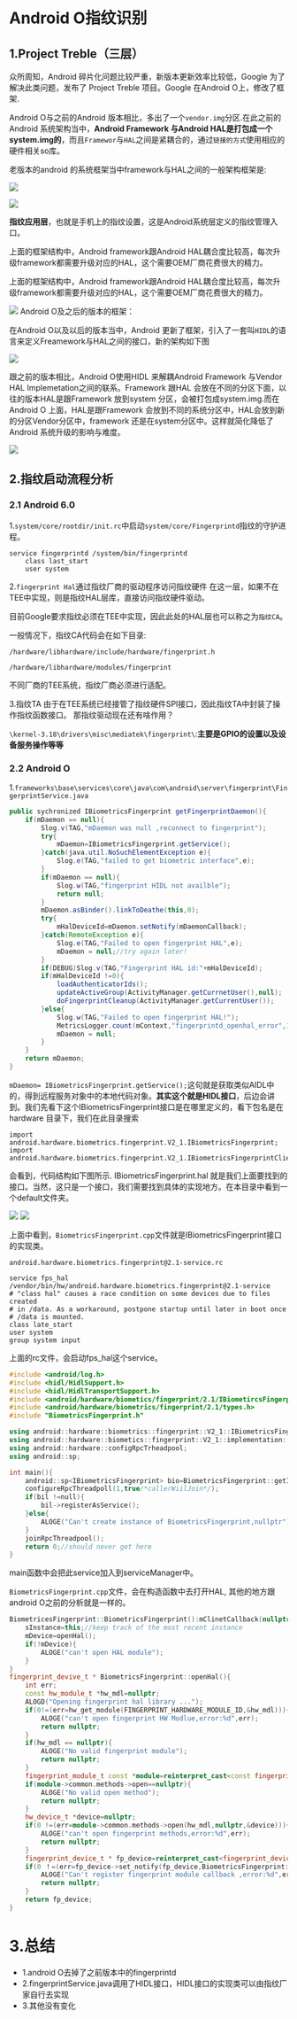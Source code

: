 # Android O指纹识别
## 1.Project Treble（三层）
众所周知，Android 碎片化问题比较严重，新版本更新效率比较低，Google 为了解决此类问题，发布了 Project Treble 项目。Google 在Android O上，修改了框架.

Android O与之前的Android 版本相比，多出了一个`vendor.img`分区.在此之前的Android 系统架构当中，**Android Framework 与Android HAL是打包成一个system.img的**，而且`Framewor`与`HAL`之间是紧耦合的，通过`链接的方式`使用相应的硬件相关so库。

老版本的android 的系统框架当中framework与HAL之间的一般架构框架是:

![](image/rEjQrBM.png)

![](image/20171208133147567.png)

**指纹应用层**，也就是手机上的指纹设置，这是Android系统层定义的指纹管理入口。

上面的框架结构中，Android framework跟Android HAL耦合度比较高，每次升级framework都需要升级对应的HAL，这个需要OEM厂商花费很大的精力。

上面的框架结构中，Android framework跟Android HAL耦合度比较高，每次升级framework都需要升级对应的HAL，这个需要OEM厂商花费很大的精力。 

![](image/N9gcYpv.png)
Android O及之后的版本的框架：

在Android O以及以后的版本当中，Android 更新了框架，引入了一套叫`HIDL`的语言来定义Freamework与HAL之间的接口，新的架构如下图 

![](image/20171109001304922.jpg)

跟之前的版本相比，Android O使用HIDL 来解耦Android Framework 与Vendor HAL Implemetation之间的联系。Framework 跟HAL 会放在不同的分区下面，以往的版本HAL是跟Framework 放到system 分区，会被打包成system.img.而在Android O 上面，HAL是跟Framework 会放到不同的系统分区中，HAL会放到新的分区Vendor分区中，framework 还是在system分区中。这样就简化降低了Android 系统升级的影响与难度。

![](image/pB66Elx.png)

## 2.指纹启动流程分析

### 2.1 Android 6.0

1.`system/core/rootdir/init.rc`中启动`system/core/Fingerprintd`指纹的守护进程。

```
service fingerprintd /system/bin/fingerprintd
	class last_start
	user system
```

2.`fingerprint Hal`通过指纹厂商的驱动程序访问指纹硬件
在这一层，如果不在TEE中实现，则是指纹HAL层库，直接访问指纹硬件驱动。

目前Google要求指纹必须在TEE中实现，因此此处的HAL层也可以称之为`指纹CA`。

一般情况下，指纹CA代码会在如下目录:

```
/hardware/libhardware/include/hardware/fingerprint.h

/hardware/libhardware/modules/fingerprint
```
不同厂商的TEE系统，指纹厂商必须进行适配。

3.指纹TA
由于在TEE系统已经接管了指纹硬件SPI接口，因此指纹TA中封装了操作指纹函数接口。
那指纹驱动现在还有啥作用？

`\kernel-3.18\drivers\misc\mediatek\fingerprint\`:**主要是GPIO的设置以及设备服务操作等等**
### 2.2 Android O

1.`frameworks\base\services\core\java\com\android\server\fingerprint\FingerprintService.java`

```java
public sychronized IBiometricsFingerprint getFingerprintDaemon(){
	if(mDaemon == null){
		Slog.v(TAG,"mDaemon was null ,reconnect to fingerprint");
		try{
			mDaemon=IBiometricsFingerprint.getService();
		}catch(java.util.NoSuchElementException e){
			Slog.e(TAG,"failed to get biometric interface",e);
		}
		if(mDaemon == null){
			Slog.w(TAG,"fingerprint HIDL not availble");
			return null;
		}
		mDaemon.asBinder().linkToDeathe(this,0);
		try{
			mHalDeviceId=mDaemon.setNotify(mDaemonCallback);
		}catch(RemoteException e){
			Slog.e(TAG,"Failed to open fingerprint HAL",e);
			mDaemon = null;//try again later!
		}
		if(DEBUG)Slog.v(TAG,"Fingerprint HAL id:"+mHalDeviceId);
		if(mHalDeviceId !=0){
			loadAuthenticatorIds();
			updateActiveGroup(ActivityManager.getCurrnetUser(),null);
			doFingerprintCleanup(ActivityManager.getCurrentUser());
		}else{
			Slog.w(TAG,"Failed to open fingerprint HAL!");
			MetricsLogger.count(mContext,"fingerprintd_openhal_error",1);
			mDaemon = null;
		}
	}
	return mDaemon;
}
```

`mDaemon= IBiometricsFingerprint.getService();`这句就是获取类似AIDL中的，得到远程服务对象中的本地代码对象。**其实这个就是HIDL接口**，后边会讲到。我们先看下这个IBiometricsFingerprint接口是在哪里定义的，看下包名是在hardware 目录下，我们在此目录搜索

```
import android.hardware.biometrics.fingerprint.V2_1.IBiometricsFingerprint;
import android.hardware.biometrics.fingerprint.V2_1.IBiometricsFingerprintClientCallback;
```
会看到，代码结构如下图所示.
IBiometricsFingerprint.hal 就是我们上面要找到的接口。当然，这只是一个接口，我们需要找到具体的实现地方。在本目录中看到一个default文件夹。 

![](image/XMO9K9J.png)
![](image/iThRiSy.png)

上面中看到，`BiometricsFingerprint.cpp`文件就是IBiometricsFingerprint接口的实现类。

`android.hardware.biometrics.fingerprint@2.1-service.rc`

```
service fps_hal /vendor/bin/hw/android.hardware.biometrics.fingerprint@2.1-service
# "class hal" causes a race condition on some devices due to files created
# in /data. As a workaround, postpone startup until later in boot once
# /data is mounted.
class late_start
user system
group system input
```
上面的rc文件，会启动fps_hal这个service。

```cpp
#include <android/log.h>
#include <hidl/HidlSupport.h>
#include <hidl/HidlTransportSupport.h>
#include <android/hardware/biometics/fingerprint/2.1/IBiometircsFingerprint.h>
#include <android/hardware/biometrics/fingerprint/2.1/types.h>
#include "BiometricsFingerprint.h"

using android::hardware::biometrics::fingerprint::V2_1::IBiometricsFingerprint;
using android::hardware::biometics::fingerprint::V2_1::implementation::BiometricsFingerprint;
using android::hardware::configRpcTrheadpool;
using android::sp;

int main(){
	android::sp<IBiometricsFingerprint> bio=BiometricsFingerprint::getInstance();
	configureRpcThreadpoll(1,true/*callerWiilJoin*/);
	if(bil !=null){
		bil->registerAsService();
	}else{
		ALOGE("Can't create instance of BiometricsFingerprint,nullptr");
	}
	joinRpcThreadpool();
	return 0;//should never get here
}
```
main函数中会把此service加入到serviceManager中。

`BiometricsFingerprint.cpp`文件，会在构造函数中去打开HAL, 
其他的地方跟android O之前的分析就是一样的。

```cpp
BiometricesFingerprint::BiometricsFingerprint():mClinetCallback(nullptr),mDevice(nullptr){
	sInstance=this;//keep track of the most recent instance
	mDevice=openHal();
	if(!mDevice){
		ALOGE("can't open HAL module");
	}
}
fingerprint_devive_t * BiometricsFingerprint::openHal(){
	int err;
	const hw_module_t *hw_mdl=nullptr;
	ALOGD("Opening fingerprint hal library ...");
	if(0!=(err=hw_get_module(FINGERPRINT_HARDWARE_MODULE_ID,&hw_mdl))){
		ALOGE("can't open fingerprint HW Modlue,error:%d",err);
		return nullptr;
	}
	if(hw_mdl == nullptr){
		ALOGE("No valid fingerprint module");
		return nullptr;
	}
	fingerprint_module_t const *module=reinterpret_cast<const fingerprint_module_t*>(hw_mdl);
	if(module->common.methods->open==nullptr){
		ALOGE("No valid open method");
		return nullptr;
	}
	hw_device_t *device=nullptr;
	if(0 !=(err=module->common.methods->open(hw_mdl,nullptr,&device))){
		ALOGE("can't open fingerprint methods,error:%d",err);
		return nullptr;
	}
	fingerprint_device_t * fp_device=reinterpret_cast<fingerprint_device_t *>(device);
	if(0 ！=(err=fp_device->set_notify(fp_device,BiometricsFingerprint::notify))){
		ALOGE("Can't register fingerprint module callback ,error:%d",err);
		return nullptr;
	}
	return fp_device;
}

```

# 3.总结

* 1.android O去掉了之前版本中的fingerprintd
* 2.fingerprintService.java调用了HIDL接口，HIDL接口的实现类可以由指纹厂家自行去实现
* 3.其他没有变化